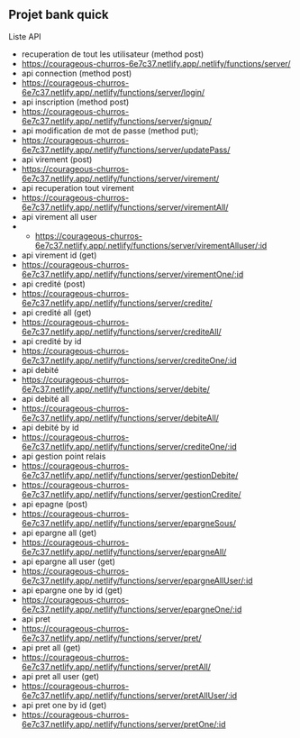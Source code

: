 ## Projet bank quick
Liste API
- recuperation de tout les utilisateur (method post)
- https://courageous-churros-6e7c37.netlify.app/.netlify/functions/server/ 
- api connection (method post)
- https://courageous-churros-6e7c37.netlify.app/.netlify/functions/server/login/
- api inscription (method post)
- https://courageous-churros-6e7c37.netlify.app/.netlify/functions/server/signup/
- api modification de mot de passe (method put);
- https://courageous-churros-6e7c37.netlify.app/.netlify/functions/server/updatePass/
- api virement (post)
- https://courageous-churros-6e7c37.netlify.app/.netlify/functions/server/virement/
- api recuperation tout virement
- https://courageous-churros-6e7c37.netlify.app/.netlify/functions/server/virementAll/
- api virement all user
- - https://courageous-churros-6e7c37.netlify.app/.netlify/functions/server/virementAlluser/:id
- api virement id (get)
- https://courageous-churros-6e7c37.netlify.app/.netlify/functions/server/virementOne/:id
- api credité (post)
- https://courageous-churros-6e7c37.netlify.app/.netlify/functions/server/credite/
- api credité all (get)
- https://courageous-churros-6e7c37.netlify.app/.netlify/functions/server/crediteAll/
- api credité by id
- https://courageous-churros-6e7c37.netlify.app/.netlify/functions/server/crediteOne/:id
- api debité 
- https://courageous-churros-6e7c37.netlify.app/.netlify/functions/server/debite/
- api debité all
- https://courageous-churros-6e7c37.netlify.app/.netlify/functions/server/debiteAll/
- api debité by id
- https://courageous-churros-6e7c37.netlify.app/.netlify/functions/server/crediteOne/:id
- api gestion point relais 
- https://courageous-churros-6e7c37.netlify.app/.netlify/functions/server/gestionDebite/
- https://courageous-churros-6e7c37.netlify.app/.netlify/functions/server/gestionCredite/
- api epagne (post)
- https://courageous-churros-6e7c37.netlify.app/.netlify/functions/server/epargneSous/
- api epargne all (get)
- https://courageous-churros-6e7c37.netlify.app/.netlify/functions/server/epargneAll/
- api epargne all user (get)
- https://courageous-churros-6e7c37.netlify.app/.netlify/functions/server/epargneAllUser/:id
- api epargne one by id (get)
- https://courageous-churros-6e7c37.netlify.app/.netlify/functions/server/epargneOne/:id
- api pret 
- https://courageous-churros-6e7c37.netlify.app/.netlify/functions/server/pret/
- api pret all (get)
- https://courageous-churros-6e7c37.netlify.app/.netlify/functions/server/pretAll/
- api pret all user (get)
- https://courageous-churros-6e7c37.netlify.app/.netlify/functions/server/pretAllUser/:id
- api pret one by id (get)
- https://courageous-churros-6e7c37.netlify.app/.netlify/functions/server/pretOne/:id
